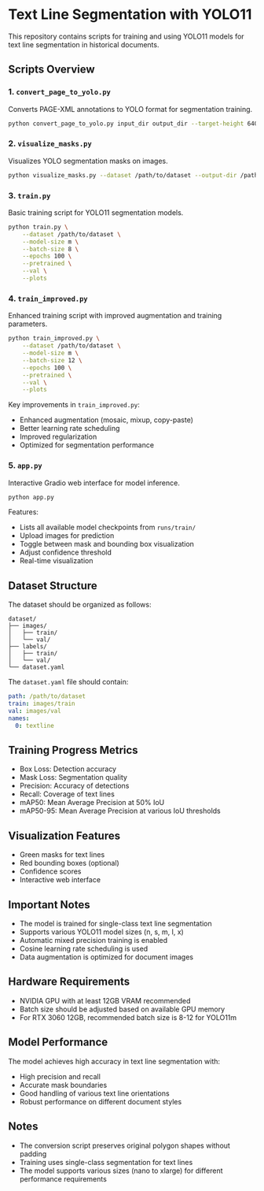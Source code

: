 # Text Line Segmentation with YOLO11

This repository contains scripts for training and using YOLO11 models for text line segmentation in historical documents.

## Scripts Overview

### 1. `convert_page_to_yolo.py`
Converts PAGE-XML annotations to YOLO format for segmentation training.

```bash
python convert_page_to_yolo.py input_dir output_dir --target-height 640 --element-type textline
```

### 2. `visualize_masks.py`
Visualizes YOLO segmentation masks on images.

```bash
python visualize_masks.py --dataset /path/to/dataset --output-dir /path/to/output
```

### 3. `train.py`
Basic training script for YOLO11 segmentation models.

```bash
python train.py \
    --dataset /path/to/dataset \
    --model-size m \
    --batch-size 8 \
    --epochs 100 \
    --pretrained \
    --val \
    --plots
```

### 4. `train_improved.py`
Enhanced training script with improved augmentation and training parameters.

```bash
python train_improved.py \
    --dataset /path/to/dataset \
    --model-size m \
    --batch-size 12 \
    --epochs 100 \
    --pretrained \
    --val \
    --plots
```

Key improvements in `train_improved.py`:
- Enhanced augmentation (mosaic, mixup, copy-paste)
- Better learning rate scheduling
- Improved regularization
- Optimized for segmentation performance

### 5. `app.py`
Interactive Gradio web interface for model inference.

```bash
python app.py
```

Features:
- Lists all available model checkpoints from `runs/train/`
- Upload images for prediction
- Toggle between mask and bounding box visualization
- Adjust confidence threshold
- Real-time visualization

## Dataset Structure

The dataset should be organized as follows:
```
dataset/
├── images/
│   ├── train/
│   └── val/
├── labels/
│   ├── train/
│   └── val/
└── dataset.yaml
```

The `dataset.yaml` file should contain:
```yaml
path: /path/to/dataset
train: images/train
val: images/val
names:
  0: textline
```

## Training Progress Metrics
- Box Loss: Detection accuracy
- Mask Loss: Segmentation quality
- Precision: Accuracy of detections
- Recall: Coverage of text lines
- mAP50: Mean Average Precision at 50% IoU
- mAP50-95: Mean Average Precision at various IoU thresholds

## Visualization Features
- Green masks for text lines
- Red bounding boxes (optional)
- Confidence scores
- Interactive web interface

## Important Notes
- The model is trained for single-class text line segmentation
- Supports various YOLO11 model sizes (n, s, m, l, x)
- Automatic mixed precision training is enabled
- Cosine learning rate scheduling is used
- Data augmentation is optimized for document images

## Hardware Requirements
- NVIDIA GPU with at least 12GB VRAM recommended
- Batch size should be adjusted based on available GPU memory
- For RTX 3060 12GB, recommended batch size is 8-12 for YOLO11m

## Model Performance
The model achieves high accuracy in text line segmentation with:
- High precision and recall
- Accurate mask boundaries
- Good handling of various text line orientations
- Robust performance on different document styles

## Notes

- The conversion script preserves original polygon shapes without padding
- Training uses single-class segmentation for text lines
- The model supports various sizes (nano to xlarge) for different performance requirements 